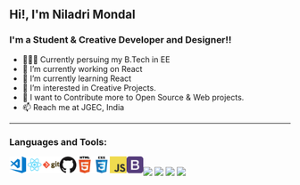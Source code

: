 ## Hi!, I'm Niladri Mondal

### I'm a Student & Creative Developer and Designer!!

- 👨🏻‍🎓 Currently persuing my B.Tech in EE
- 🔭 I’m currently working on React
- 🌱 I’m currently learning React
- 👯 I’m interested in Creative Projects.
- 🥅 I want to Contribute more to Open Source & Web projects.
- 📫 Reach me at JGEC, India

<hr/>

### Languages and Tools:

<img align="left" alt="Visual Studio Code" width="30px" src="https://raw.githubusercontent.com/github/explore/80688e429a7d4ef2fca1e82350fe8e3517d3494d/topics/visual-studio-code/visual-studio-code.png" />
<img align="left" alt="React" width="30px" src="https://raw.githubusercontent.com/github/explore/80688e429a7d4ef2fca1e82350fe8e3517d3494d/topics/react/react.png" />
<img align="left" alt="Git" width="30px" src="https://raw.githubusercontent.com/github/explore/80688e429a7d4ef2fca1e82350fe8e3517d3494d/topics/git/git.png" />
<img align="left" alt="GitHub" width="30px" src="https://raw.githubusercontent.com/github/explore/78df643247d429f6cc873026c0622819ad797942/topics/github/github.png" />
<img align="left" alt="HTML5" width="30px" src="https://raw.githubusercontent.com/github/explore/80688e429a7d4ef2fca1e82350fe8e3517d3494d/topics/html/html.png" />
<img align="left" alt="CSS3" width="30px" src="https://raw.githubusercontent.com/github/explore/80688e429a7d4ef2fca1e82350fe8e3517d3494d/topics/css/css.png" />
<img align="left" alt="JavaScript" width="30px" src="https://raw.githubusercontent.com/github/explore/80688e429a7d4ef2fca1e82350fe8e3517d3494d/topics/javascript/javascript.png" />
<img align="left" alt="Bootstrap" width="30px" src="https://raw.githubusercontent.com/github/explore/80688e429a7d4ef2fca1e82350fe8e3517d3494d/topics/bootstrap/bootstrap.png">

<br/>

<img align="center" src="https://github-readme-stats.vercel.app/api?username=imniladri&count_private=true&show_icons=true&theme=default" />

<img align="center" src="https://github-readme-stats.vercel.app/api/wakatime?username=imniladri&theme=buefy" />

<img align="center" src="https://github-readme-stats.vercel.app/api/top-langs/?username=imniladri&layout=compact&theme=default&count_private=false" />

<img align="center" src="https://github-readme-streak-stats.herokuapp.com/?user=imniladri&theme=vue" />
